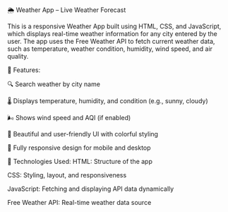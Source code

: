 🌦️ Weather App – Live Weather Forecast

This is a responsive Weather App built using HTML, CSS, and JavaScript, which displays real-time weather information for any city entered by the user. The app uses the Free Weather API to fetch current weather data, such as temperature, weather condition, humidity, wind speed, and air quality.

🔧 Features:

🔍 Search weather by city name

🌡️ Displays temperature, humidity, and condition (e.g., sunny, cloudy)

🌬️ Shows wind speed and AQI (if enabled)

🎨 Beautiful and user-friendly UI with colorful styling

📱 Fully responsive design for mobile and desktop

🚀 Technologies Used:
HTML: Structure of the app

CSS: Styling, layout, and responsiveness

JavaScript: Fetching and displaying API data dynamically

Free Weather API: Real-time weather data source
